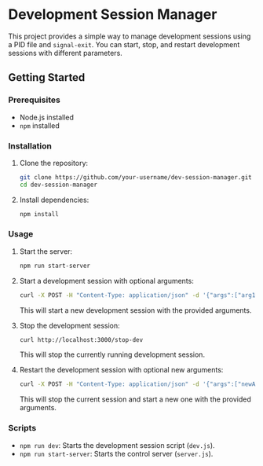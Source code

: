 # Development Session Manager

This project provides a simple way to manage development sessions using a PID file and `signal-exit`. You can start, stop, and restart development sessions with different parameters.

## Getting Started

### Prerequisites

- Node.js installed
- `npm` installed

### Installation

1. Clone the repository:
    ```sh
    git clone https://github.com/your-username/dev-session-manager.git
    cd dev-session-manager
    ```

2. Install dependencies:
    ```sh
    npm install
    ```

### Usage

1. Start the server:
    ```sh
    npm run start-server
    ```

2. Start a development session with optional arguments:
    ```sh
    curl -X POST -H "Content-Type: application/json" -d '{"args":["arg1","arg2"]}' http://localhost:3000/start-dev
    ```
    This will start a new development session with the provided arguments.

3. Stop the development session:
    ```sh
    curl http://localhost:3000/stop-dev
    ```
    This will stop the currently running development session.

4. Restart the development session with optional new arguments:
    ```sh
    curl -X POST -H "Content-Type: application/json" -d '{"args":["newArg1","newArg2"]}' http://localhost:3000/restart-dev
    ```
    This will stop the current session and start a new one with the provided arguments.

### Scripts

- `npm run dev`: Starts the development session script (`dev.js`).
- `npm run start-server`: Starts the control server (`server.js`).

